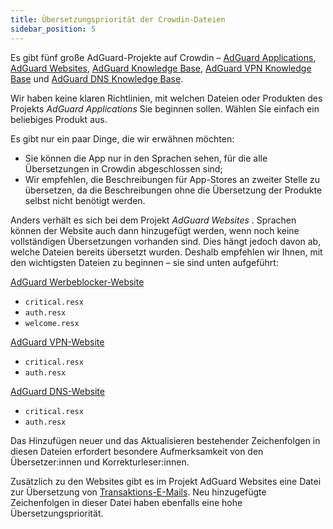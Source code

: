 ```yaml
---
title: Übersetzungspriorität der Crowdin-Dateien
sidebar_position: 5
---
```


Es gibt fünf große AdGuard-Projekte auf Crowdin – [AdGuard Applications](https://crowdin.com/project/adguard-applications), [AdGuard Websites](https://crowdin.com/project/adguard-websites), [AdGuard Knowledge Base](https://crowdin.com/project/adguard-knowledge-base), [AdGuard VPN Knowledge Base](https://crowdin.com/project/adguard-vpn-knowledge-base) und [AdGuard DNS Knowledge Base](https://crowdin.com/project/adguard-knowledge-bases).

Wir haben keine klaren Richtlinien, mit welchen Dateien oder Produkten des Projekts *AdGuard Applications* Sie beginnen sollen. Wählen Sie einfach ein beliebiges Produkt aus.

Es gibt nur ein paar Dinge, die wir erwähnen möchten:

- Sie können die App nur in den Sprachen sehen, für die alle Übersetzungen in Crowdin abgeschlossen sind;
- Wir empfehlen, die Beschreibungen für App-Stores an zweiter Stelle zu übersetzen, da die Beschreibungen ohne die Übersetzung der Produkte selbst nicht benötigt werden.

Anders verhält es sich bei dem Projekt *AdGuard Websites* . Sprachen können der Website auch dann hinzugefügt werden, wenn noch keine vollständigen Übersetzungen vorhanden sind. Dies hängt jedoch davon ab, welche Dateien bereits übersetzt wurden. Deshalb empfehlen wir Ihnen, mit den wichtigsten Dateien zu beginnen – sie sind unten aufgeführt:

[AdGuard Werbeblocker-Website](https://crowdin.com/project/adguard-websites/en#/adguard.com)

- `critical.resx`
- `auth.resx`
- `welcome.resx`

[AdGuard VPN-Website](https://crowdin.com/project/adguard-websites/en#/adguard-vpn.com)

- `critical.resx`
- `auth.resx`

[AdGuard DNS-Website](https://crowdin.com/project/adguard-websites/en#/adguard-dns.com)

- `critical.resx`
- `auth.resx`

Das Hinzufügen neuer und das Aktualisieren bestehender Zeichenfolgen in diesen Dateien erfordert besondere Aufmerksamkeit von den Übersetzer:innen und Korrekturleser:innen.

Zusätzlich zu den Websites gibt es im Projekt AdGuard Websites eine Datei zur Übersetzung von [Transaktions-E-Mails](https://crowdin.com/project/adguard-websites/en#/emails). Neu hinzugefügte Zeichenfolgen in dieser Datei haben ebenfalls eine hohe Übersetzungspriorität.
